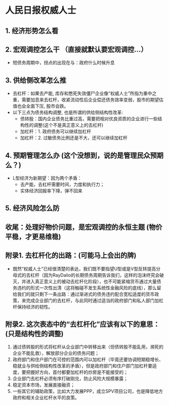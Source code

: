 # 人民日报权威人士

## 1. 经济形势怎么看

## 2. 宏观调控怎么干 __（直接就默认要宏观调控...）__
* 短债务周期中，拐点的出现在与：政府什么时候升息

## 3. 供给侧改革怎么推
* 去杠杆：如果去产能, 库存和憋死失效僵尸企业像“权威人士”所指为重中之重，需要加息来去杠杆，收紧流动性后企业偿还债务效率变弱，股市的期望估值也会全面下压, 股市会跌。
* 以下三点为债务结构调整, 也是所谓的供给侧结构性改革:
    * 债转股：国内企业债务比重过高，需要把相对优良资质的企业进行一些结构性的调整(这个不是真正意义上的去杠杆)
    * 加杠杆：1. 政府债务可以继续加杠杆
    * 加杠杆：2. 过敏债务比例还是不大，还可以继续加杠杆

## 4. 预期管理怎么办 __(这个没想到，说的是管理民众预期么？)__
* L型经济为新期望：因为两个矛盾：
    * 去产能，去杠杆需要时间，力度和执行力； 
    * 实体经济回报率下降，弹不回来

## 5. 经济风险怎么防

## 收尾：处理好物价问题，是宏观调控的永恒主题 __(物价平稳，才更易维稳)__

## 附录1. 去杠杆化的出路：(可能马上会出的牌)
* 既然“权威人士”已经很清楚的表达，我们既不要指望U型或是V型反转提高分母式的去杠杆（因为RayDalio的长期债务周期告诉我们，这样的泡沫终究会破灭，并进入真正意义上的被动去杠杆化阶段），也不可能紧缩货币通过大量债务违约的形式一次性出清（这将触碰不发生系统性金融风险的底线），那么留给我们的就只剩下一条出路：通过渐进式的债务违约配合宽松适度的货币政策，来完成企业部门的去杠杆，与此同时通过适当的政府部门和私人部门加杠杆保持经济的韧性。

## 附录2. 这次表态中的“去杠杆化”应该有以下的意思：(只是结构性的调整)
1. 通过债转股的形式将杠杆从企业部门中转移出来（但债转股不能乱用，濒死的企业不能乱救），解放部分企业的债务问题；
2. 政府部门和住户部门在可控的范围内可以加杠杆（毕竟还要协调短期稳增长、稳就业与供给侧结构性改革的矛盾），但是政府部门和住户部门加杠杆要适度，要把握好方向，首付都要加杠杆的炒房是不能接受的；
3. 企业部门去杠杆必须有序打破刚兑，防止风险大规模暴露；
4. 稳定资本市场，发展直接融资；
5. 一些其它的辅助政策，比如大力发展PPP，成立SPV项目公司，也是降低地方政府和相关企业杠杆水平的良策。
